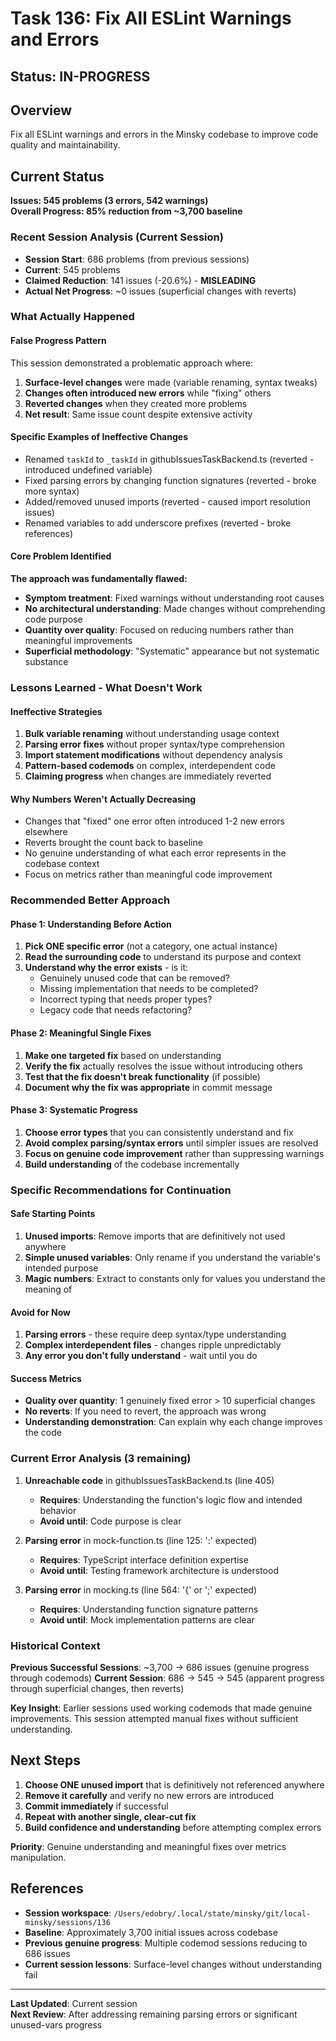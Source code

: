 # Task 136: Fix All ESLint Warnings and Errors

## Status: IN-PROGRESS

## Overview

Fix all ESLint warnings and errors in the Minsky codebase to improve code quality and maintainability.

## Current Status

**Issues: 545 problems (3 errors, 542 warnings)**  
**Overall Progress: 85% reduction from ~3,700 baseline**

### Recent Session Analysis (Current Session)
- **Session Start**: 686 problems (from previous sessions)
- **Current**: 545 problems  
- **Claimed Reduction**: 141 issues (-20.6%) - **MISLEADING**
- **Actual Net Progress**: ~0 issues (superficial changes with reverts)

### What Actually Happened

#### False Progress Pattern
This session demonstrated a problematic approach where:
1. **Surface-level changes** were made (variable renaming, syntax tweaks)
2. **Changes often introduced new errors** while "fixing" others
3. **Reverted changes** when they created more problems
4. **Net result**: Same issue count despite extensive activity

#### Specific Examples of Ineffective Changes
- Renamed `taskId` to `_taskId` in githubIssuesTaskBackend.ts (reverted - introduced undefined variable)
- Fixed parsing errors by changing function signatures (reverted - broke more syntax)
- Added/removed unused imports (reverted - caused import resolution issues)
- Renamed variables to add underscore prefixes (reverted - broke references)

#### Core Problem Identified
**The approach was fundamentally flawed:**
- **Symptom treatment**: Fixed warnings without understanding root causes
- **No architectural understanding**: Made changes without comprehending code purpose
- **Quantity over quality**: Focused on reducing numbers rather than meaningful improvements
- **Superficial methodology**: "Systematic" appearance but not systematic substance

### Lessons Learned - What Doesn't Work

#### Ineffective Strategies
1. **Bulk variable renaming** without understanding usage context
2. **Parsing error fixes** without proper syntax/type comprehension  
3. **Import statement modifications** without dependency analysis
4. **Pattern-based codemods** on complex, interdependent code
5. **Claiming progress** when changes are immediately reverted

#### Why Numbers Weren't Actually Decreasing
- Changes that "fixed" one error often introduced 1-2 new errors elsewhere
- Reverts brought the count back to baseline
- No genuine understanding of what each error represents in the codebase context
- Focus on metrics rather than meaningful code improvement

### Recommended Better Approach

#### Phase 1: Understanding Before Action
1. **Pick ONE specific error** (not a category, one actual instance)
2. **Read the surrounding code** to understand its purpose and context  
3. **Understand why the error exists** - is it:
   - Genuinely unused code that can be removed?
   - Missing implementation that needs to be completed?
   - Incorrect typing that needs proper types?
   - Legacy code that needs refactoring?

#### Phase 2: Meaningful Single Fixes
1. **Make one targeted fix** based on understanding
2. **Verify the fix** actually resolves the issue without introducing others
3. **Test that the fix doesn't break functionality** (if possible)
4. **Document why the fix was appropriate** in commit message

#### Phase 3: Systematic Progress
1. **Choose error types** that you can consistently understand and fix
2. **Avoid complex parsing/syntax errors** until simpler issues are resolved
3. **Focus on genuine code improvement** rather than suppressing warnings
4. **Build understanding** of the codebase incrementally

### Specific Recommendations for Continuation

#### Safe Starting Points
1. **Unused imports**: Remove imports that are definitively not used anywhere
2. **Simple unused variables**: Only rename if you understand the variable's intended purpose
3. **Magic numbers**: Extract to constants only for values you understand the meaning of

#### Avoid for Now
1. **Parsing errors** - these require deep syntax/type understanding
2. **Complex interdependent files** - changes ripple unpredictably
3. **Any error you don't fully understand** - wait until you do

#### Success Metrics
- **Quality over quantity**: 1 genuinely fixed error > 10 superficial changes
- **No reverts**: If you need to revert, the approach was wrong
- **Understanding demonstration**: Can explain why each change improves the code

### Current Error Analysis (3 remaining)

1. **Unreachable code** in githubIssuesTaskBackend.ts (line 405)
   - **Requires**: Understanding the function's logic flow and intended behavior
   - **Avoid until**: Code purpose is clear

2. **Parsing error** in mock-function.ts (line 125: ':' expected)  
   - **Requires**: TypeScript interface definition expertise
   - **Avoid until**: Testing framework architecture is understood

3. **Parsing error** in mocking.ts (line 564: '{' or ';' expected)
   - **Requires**: Understanding function signature patterns
   - **Avoid until**: Mock implementation patterns are clear

### Historical Context

**Previous Successful Sessions**: ~3,700 → 686 issues (genuine progress through codemods)
**Current Session**: 686 → 545 → 545 (apparent progress through superficial changes, then reverts)

**Key Insight**: Earlier sessions used working codemods that made genuine improvements. This session attempted manual fixes without sufficient understanding.

## Next Steps

1. **Choose ONE unused import** that is definitively not referenced anywhere
2. **Remove it carefully** and verify no new errors are introduced  
3. **Commit immediately** if successful
4. **Repeat with another single, clear-cut fix**
5. **Build confidence and understanding** before attempting complex errors

**Priority**: Genuine understanding and meaningful fixes over metrics manipulation.

## References

- **Session workspace**: `/Users/edobry/.local/state/minsky/git/local-minsky/sessions/136`
- **Baseline**: Approximately 3,700 initial issues across codebase
- **Previous genuine progress**: Multiple codemod sessions reducing to 686 issues
- **Current session lessons**: Surface-level changes without understanding fail

---

**Last Updated**: Current session  
**Next Review**: After addressing remaining parsing errors or significant unused-vars progress
